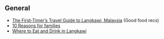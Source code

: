 ## General

- [The First-Timer’s Travel Guide to Langkawi, Malaysia](https://www.willflyforfood.net/2017/05/02/the-first-timers-travel-guide-to-langkawi-malaysia-2017/) (Good food recs)
- [10 Reasons for families](https://mumtraveldiaries.com/2017/09/11/langkawi-10-reasons/)
- [Where to Eat and Drink in Langkawi](https://ravenoustravellers.com/where-to-eat-and-drink-in-langkawi/)
